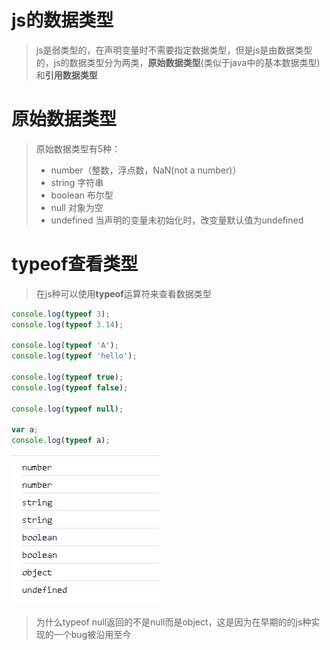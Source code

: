 # js的数据类型

> js是弱类型的，在声明变量时不需要指定数据类型，但是js是由数据类型的，js的数据类型分为两类，**原始数据类型**(类似于java中的基本数据类型)和**引用数据类型**



# 原始数据类型

> 原始数据类型有5种：
>
> - number（整数，浮点数，NaN(not a number)）
> - string  字符串
> - boolean  布尔型
> - null  对象为空
> - undefined  当声明的变量未初始化时，改变量默认值为undefined



# typeof查看类型

> 在js种可以使用**typeof**运算符来查看数据类型

```js
console.log(typeof 3);
console.log(typeof 3.14);

console.log(typeof 'A');
console.log(typeof 'hello');

console.log(typeof true);
console.log(typeof false);

console.log(typeof null);

var a;
console.log(typeof a);
```

![image-20231208152329477](assets/image-20231208152329477.png)

> 为什么typeof null返回的不是null而是object，这是因为在早期的的js种实现的一个bug被沿用至今